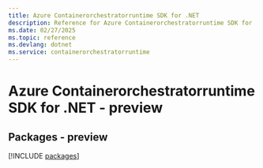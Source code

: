 ```yaml
---
title: Azure Containerorchestratorruntime SDK for .NET
description: Reference for Azure Containerorchestratorruntime SDK for .NET
ms.date: 02/27/2025
ms.topic: reference
ms.devlang: dotnet
ms.service: containerorchestratorruntime
---
```

# Azure Containerorchestratorruntime SDK for .NET - preview
## Packages - preview
[!INCLUDE [packages](containerorchestratorruntime-index.md)]